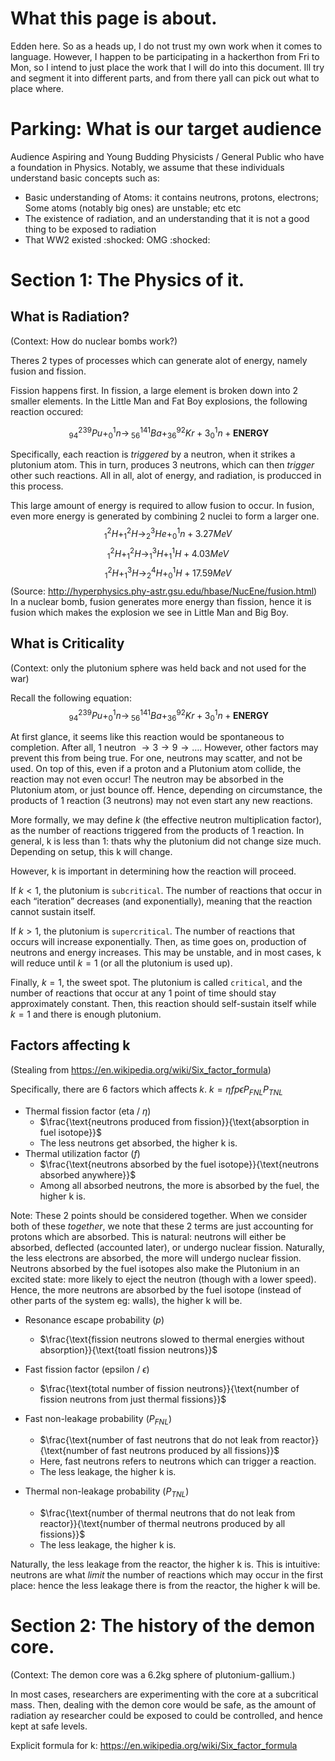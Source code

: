 # What this page is about.
Edden here. So as a heads up, I do not trust my own work when it comes to language. However, I happen to be participating in a hackerthon from Fri to Mon, so I intend to just place the work that I will do into this document. Ill try and segment it into different parts, and from there yall can pick out what to place where.

# Parking: What is our target audience 
Audience
Aspiring and Young Budding Physicists / General Public who have a foundation in Physics. Notably, we assume that these individuals understand basic concepts such as:
-	Basic understanding of Atoms: it contains neutrons, protons, electrons; Some atoms (notably big ones) are unstable; etc etc  
-	The existence of radiation, and an understanding that it is not a good thing to be exposed to radiation
-	That WW2 existed :shocked: OMG :shocked:

# Section 1: The Physics of it.

## What is Radiation?
(Context: How do nuclear bombs work?)

Theres 2 types of processes which can generate alot of energy, namely fusion and fission. 

Fission happens first. In fission, a large element is broken down into 2 smaller elements. In the Little Man and Fat Boy explosions, the following reaction occured:

$$^{239}_{\;94}Pu + ^1_0n \longrightarrow ^{141}_{\;56}Ba+ ^{92}_{36}Kr + 3 ^1_0 n + \textbf{ENERGY}$$

Specifically, each reaction is _triggered_ by a neutron, when it strikes a plutonium atom. This in turn, produces 3 neutrons, which can then _trigger_ other such reactions. All in all, alot of energy, and radiation, is producced in this process.

This large amount of energy is required to allow fusion to occur. In fusion, even more energy is generated by combining 2 nuclei to form a larger one.
$$
^2_1H + ^2_1H \longrightarrow ^3_2He + ^1_0n +3.27MeV
$$
$$
^2_1H + ^2_1H \longrightarrow ^3_1H + ^1_1H +4.03MeV
$$
$$
^2_1H + ^3_1H \longrightarrow ^4_2H + ^1_0H +17.59MeV
$$ 
(Source: http://hyperphysics.phy-astr.gsu.edu/hbase/NucEne/fusion.html)
In a nuclear bomb, fusion generates more energy than fission, hence it is fusion which makes the explosion we see in Little Man and Big Boy. 

## What is Criticality 
(Context: only the plutonium sphere was held back and not used for the war)

Recall the following equation:
$$^{239}_{\;94}Pu + ^1_0n \longrightarrow ^{141}_{\;56}Ba+ ^{92}_{36}Kr + 3 ^1_0 n + \textbf{ENERGY}$$

At first glance, it seems like this reaction would be spontaneous to completion. After all, 1 neutron $\rightarrow 3 \rightarrow 9 \rightarrow \dots$. However, other factors may prevent this from being true. For one, neutrons may scatter, and not be used. On top of this, even if a proton and a Plutonium atom collide, the reaction may not even occur! The neutron may be absorbed in the Plutonium atom, or just bounce off. Hence, depending on circumstance, the products of 1 reaction (3 neutrons) may not even start any new reactions. 

More formally, we may define $k$ (the effective neutron multiplication factor), as the number of reactions triggered from the products of 1 reaction. In general, k is less than 1: thats why the plutonium did not change size much. Depending on setup, this k will change. 

However, k is important in determining how the reaction will proceed. 

If $k < 1$, the plutonium is `subcritical`. The number of reactions that occur in each “iteration” decreases (and exponentially), meaning that the reaction cannot sustain itself. 

If $k > 1$, the plutonium is `supercritical`. The number of reactions that occurs will increase exponentially. Then, as time goes on, production of neutrons and energy increases. This may be unstable, and in most cases, k will reduce until $k=1$ (or all the plutonium is used up).

Finally, $k = 1$, the sweet spot. The plutonium is called `critical`, and the number of reactions that occur at any 1 point of time should stay approximately constant. Then, this reaction should self-sustain itself while $k = 1$ and there is enough plutonium. 

## Factors affecting k
(Stealing from https://en.wikipedia.org/wiki/Six_factor_formula)

Specifically, there are 6 factors which affects $k$.
$k = \eta f p \epsilon P_{FNL}P_{TNL}$

- Thermal fission factor (eta / $\eta$)
    - $\frac{\text{neutrons produced from fission}}{\text{absorption in fuel isotope}}$
    - The less neutrons get absorbed, the higher k is.
- Thermal utilization factor ($f$)
    - $\frac{\text{neutrons absorbed by the fuel isotope}}{\text{neutrons absorbed anywhere}}$
    - Among all absorbed neutrons, the more is absorbed by the fuel, the higher k is. 

Note: These 2 points should be considered together. When we consider both of these _together_, we note that these 2 terms are just accounting for protons which are absorbed. This is natural: neutrons will either be absorbed, deflected (accounted later), or undergo nuclear fission. Naturally, the less electrons are absorbed, the more will undergo nuclear fission. Neutrons absorbed by the fuel isotopes also make the Plutonium in an excited state: more likely to eject the neutron (though with a lower speed). Hence, the more neutrons are absorbed by the fuel isotope (instead of other parts of the system eg: walls), the higher k will be. 


- Resonance escape probability ($p$)
    - $\frac{\text{fission neutrons slowed to thermal energies without absorption}}{\text{toatl fission neutrons}}$
- Fast fission factor (epsilon / $\epsilon$)
    - $\frac{\text{total number of fission neutrons}}{\text{number of fission neutrons from just thermal fissions}}$


- Fast non-leakage probability ($P_{FNL}$)
    - $\frac{\text{number of fast neutrons that do not leak from reactor}}{\text{number of fast neutrons produced by all fissions}}$
    - Here, fast neutrons refers to neutrons which can trigger a reaction. 
    - The less leakage, the higher k is. 
- Thermal non-leakage probability ($P_{TNL}$)
    - $\frac{\text{number of thermal neutrons that do not leak from reactor}}{\text{number of thermal neutrons produced by all fissions}}$
    - The less leakage, the higher k is. 

Naturally, the less leakage from the reactor, the higher k is. This is intuitive: neutrons are what _limit_ the number of reactions which may occur in the first place: hence the less leakage there is from the reactor, the higher k will be.



# Section 2: The history of the demon core. 
(Context: The demon core was a 6.2kg sphere of plutonium-gallium.)

In most cases, researchers are experimenting with the core at a subcritical mass. Then, dealing with the demon core would be safe, as the amount of radiation ay researcher could be exposed to could be controlled, and hence kept at safe levels. 


Explicit formula for k: https://en.wikipedia.org/wiki/Six_factor_formula 